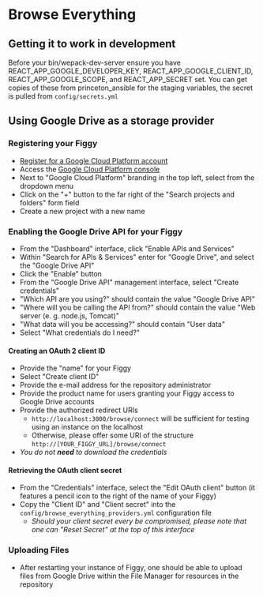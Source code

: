 # Browse Everything

## Getting it to work in development

Before your bin/wepack-dev-server ensure you have
REACT_APP_GOOGLE_DEVELOPER_KEY, REACT_APP_GOOGLE_CLIENT_ID,
REACT_APP_GOOGLE_SCOPE, and REACT_APP_SECRET set. You can get copies of these
from princeton_ansible for the staging variables, the secret is pulled from
`config/secrets.yml`

## Using Google Drive as a storage provider
### Registering your Figgy
- [Register for a Google Cloud Platform account](https://console.cloud.google.com)
- Access the [Google Cloud Platform console](console.cloud.google.com/apis)
- Next to "Google Cloud Platform" branding in the top left, select from the dropdown menu
- Click on the "+" button to the far right of the "Search projects and folders" form field
- Create a new project with a new name

### Enabling the Google Drive API for your Figgy
- From the "Dashboard" interface, click "Enable APIs and Services"
- Within "Search for APIs & Services" enter for "Google Drive", and select the "Google Drive API"
- Click the "Enable" button
- From the "Google Drive API" management interface, select "Create credentials"
- "Which API are you using?" should contain the value "Google Drive API"
- "Where will you be calling the API from?" should contain the value "Web server (e. g. node.js, Tomcat)"
- "What data will you be accessing?" should contain "User data"
- Select "What credentials do I need?"

#### Creating an OAuth 2 client ID
- Provide the "name" for your Figgy
- Select "Create client ID"
- Provide the e-mail address for the repository administrator
- Provide the product name for users granting your Figgy access to Google Drive accounts
- Provide the authorized redirect URIs
  - `http://localhost:3000/browse/connect` will be sufficient for testing using an instance on the localhost
  - Otherwise, please offer some URI of the structure `http://[YOUR_FIGGY_URL]/browse/connect`
- _You do not **need** to download the credentials_

#### Retrieving the OAuth client secret
- From the "Credentials" interface, select the "Edit OAuth client" button (it features a pencil icon to the right of the name of your Figgy)
- Copy the "Client ID" and "Client secret" into the `config/browse_everything_providers.yml` configuration file
  - _Should your client secret every be compromised, please note that one can "Reset Secret" at the top of this interface_

### Uploading Files
- After restarting your instance of Figgy, one should be able to upload files from Google Drive within the File Manager for resources in the repository
